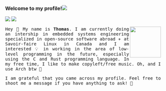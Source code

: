 ### Welcome to my profile!<a href="https://github.com/404"><img src="https://user-images.githubusercontent.com/73097560/115834477-dbab4500-a447-11eb-908a-139a6edaec5c.gif"></a>
<!--
<a href="https://gitlab.com/Asperatus"><img src="https://img.shields.io/badge/GitLab-1f1f1f?style=for-the-badge&logo=gitlab&logoColor=white"></img></a>
<a href="https://github.com/Ballasi"><img src="https://img.shields.io/badge/GitHub-100000?style=for-the-badge&logo=github&logoColor=white"></img></a>-->
<a href="https://www.linkedin.com/in/ballasi/"><img src="https://img.shields.io/badge/LinkedIn-0077B5?style=for-the-badge&logo=linkedin&logoColor=white"></img></a>
<a href="https://www.ballasi.com"><img src="https://img.shields.io/badge/Website-%23.svg?&style=for-the-badge&logo=&logoColor=white%22"></img></a>

<img align="right" src="https://cdn.discordapp.com/attachments/414542714365935626/918387026364084254/unknown.png" width="100px">

<samp>
  <p align="justify">Hey 👋 My name is <b>Thomas</b>. I am currently doing an intership in embedded systems engineering specialized in open-source software abroad ✈️ at Savoir-faire Linux in Canada and I am interested 💡 in working in the area of low-level programming in the future, especially using the C and Rust programming language. In my free time, I like to make copyleft/free music. Oh, and I use Arch btw 🐧</p>
</samp>

<samp>
  <p align="justify">I am grateful that you came across my profile. Feel free to shoot me a message if you have anything to ask! 🙂</p>
</samp>
